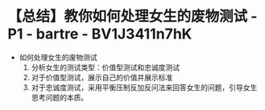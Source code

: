 # 【总结】教你如何处理女生的废物测试 - P1 - bartre - BV1J3411n7hK

-   如何处理女生的废物测试
    1.  分析女生的测试类型：价值型测试和忠诚度测试
    2.  对于价值型测试，展示自己的价值并展示标准
    3.  对于忠诚度测试，采用平衡压制反加反问法来回答女生的问题，引导女生思考问题的本质。